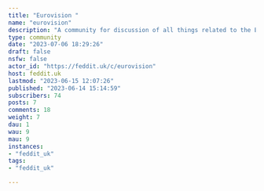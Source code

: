 ```yaml
---
title: "Eurovision " 
name: "eurovision"
description: "A community for discussion of all things related to the Eurovision Song Contest.Rules:- No racism, xenophobia, homophobia, transphobia, etc.- No spam (a bit of promoting is OK if it’s related to Eurovision, but don’t take the piss).- Posts must be relevant to Eurovision in some way.- No harassment or abuse."
type: community
date: "2023-07-06 18:29:26"
draft: false
nsfw: false
actor_id: "https://feddit.uk/c/eurovision"
host: feddit.uk
lastmod: "2023-06-15 12:07:26"
published: "2023-06-14 15:14:59"
subscribers: 74
posts: 7
comments: 18
weight: 7
dau: 1
wau: 9
mau: 9
instances:
- "feddit_uk"
tags: 
- "feddit_uk"

---
```

